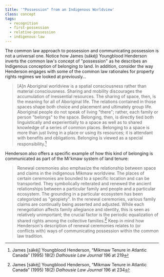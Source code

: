 ```yaml
---
title: '"Possession" from an Indigenous Worldview'
class: concept
tags:
  - recognition
  - first-possession
  - relative-possession
  - indigenous-law
---
```



The common law approach to possession and communicating possession is not a universal one. Notice how James (sákéj) Youngblood Henderson inverts the common law's concept of "possession" as he describes an Indigenous conception of belonging *to* land. In addition, consider the way Henderson engages with some of the common law rationales for property rights regimes we looked at previously... <!--this idea probably needs to be expanded or made more specific but I wasn't sure how to do it without knowing how we'll describe the rationales.-->
> [A]n Aboriginal worldview is a spatial consciousness rather than material consciousness. Sharing and mobility discourages the accumulation of inessential resources. The sharing of space, then, is the meaning for all of Aboriginal life. The relations contained in those spaces shape both choice and placement and ultimately group life. Aboriginal people do not speak of living "there"; rather, each family or person "belongs" to the space. Belonging, then, is directly tied both linguistically and experientially to a space as well as to shared knowledge of a series of common places. Belonging to a space is more than just living in a place or using its resources; it is attendant with benefits and obligations. Belonging is viewed as a special responsibility.[^henderson1] 
 
Henderson also offers a specific example of how this kind of belonging is communicated as part of the Mi'kmaw system of land tenure: 
> Renewal ceremonies also emphasize the relationship between space and claims in the indigenous Mikmaw worldview. The places of certain ceremonies are bounded to a specific location and can be transported. They symbolically reiterated and renewed the ancient relationships between a particular family and people and a particular ecosystem. The grounding in a particular ecosystem has been categorized as "geopiety". 
> In the renewal ceremonies, various family claims are continually being asserted and adjusted. While each renegotiation affects family allegiance and identity, this is seen as relatively unimportant; the crucial factor is the periodic equalization of shared rights among the collective families.[^henderson2] 
Keep in mind how Henderson's description of renewal ceremonies relates to (or conflicts with) ways of communicating possession within the common law tradition. 
 
[^henderson1]: James [sákéj] Youngblood Henderson, “Mikmaw Tenure in Atlantic Canada” (1995) 18(2) _Dalhousie Law Journal_ 196 at 219
[^henderson2]: James [sákéj] Youngblood Henderson, “Mikmaw Tenure in Atlantic Canada” (1995) 18(2) _Dalhousie Law Journal_ 196 at 234
